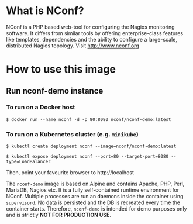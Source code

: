 # What is NConf?
NConf is a PHP based web-tool for configuring the Nagios monitoring software. It differs from similar tools by offering enterprise-class features like templates, dependencies and the ability to configure a large-scale, distributed Nagios topology. 
Visit http://www.nconf.org

# How to use this image
## Run nconf-demo instance

### To run on a Docker host
`$ docker run --name nconf -d -p 80:8080 nconf/nconf-demo:latest`

### To run on a Kubernetes cluster (e.g. `minikube`)
`$ kubectl create deployment nconf --image=nconf/nconf-demo:latest`

`$ kubectl expose deployment nconf --port=80 --target-port=8080 --type=LoadBalancer`

Then, point your favourite browser to http://localhost

The `nconf-demo` image is based on Alpine and contains Apache, PHP, Perl, MariaDB, Nagios etc. It is a fully self-contained runtime environment for NConf. Multiple processes are run an daemons inside the container using `supervisord`. No data is persisted and the DB is recreated every time the container starts. Therefore, `nconf-demo` is intended for demo purposes only and is strictly **NOT FOR PRODUCTION USE.** 
